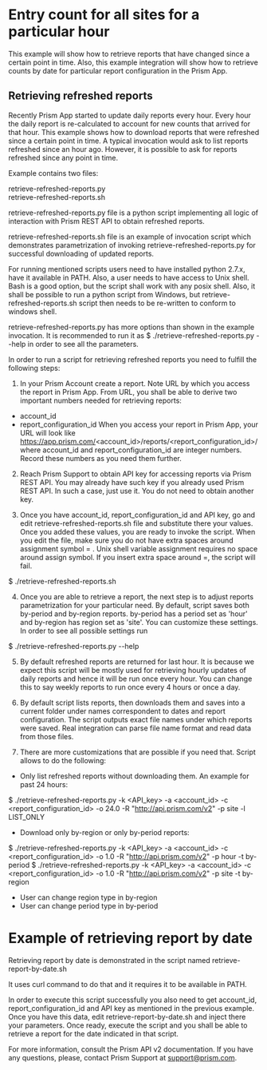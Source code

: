 # Entry count for all sites for a particular hour

This example will show how to retrieve reports that 
have changed since a certain point in time.
Also, this example integration will show how to retrieve counts by date
for particular report configuration in the Prism App.

## Retrieving refreshed reports

Recently Prism App started to update daily reports every hour.
Every hour the daily report is re-calculated to account for new counts
that arrived for that hour.
This example shows how to download reports that were refreshed
since a certain point in time. A typical invocation would ask
to list reports refreshed since an hour ago. However, it is
possible to ask for reports refreshed since any point in time.

Example contains two files:

retrieve-refreshed-reports.py  
retrieve-refreshed-reports.sh

retrieve-refreshed-reports.py  file is a python script implementing all logic
of interaction with Prism REST API to obtain refreshed reports.

retrieve-refreshed-reports.sh file is an example of invocation script which
demonstrates parametrization of invoking retrieve-refreshed-reports.py 
for successful downloading of updated reports.

For running mentioned scripts users need to have installed python 2.7.x,
have it available in PATH.
Also, a user needs to have access to Unix shell. 
Bash is a good option, but the script shall work with any posix shell.
Also, it shall be possible to run a python script from Windows, but 
retrieve-refreshed-reports.sh script then needs to be re-written
to conform to windows shell.


retrieve-refreshed-reports.py has more options than shown in the example invocation.
It is recommended to run it as
$ ./retrieve-refreshed-reports.py --help
in order to see all the parameters.

In order to run a script for retrieving refreshed reports you need to 
fulfill the following steps:

1. In your Prism Account create a report. Note URL by which you access the report in 
Prism App. From URL, you shall be able to derive two important numbers needed 
for retrieving reports:
 - account_id
 - report_configuration_id
When you access your report in Prism App, your URL will look like
https://app.prism.com/<account_id>/reports/<report_configuration_id>/<date>
where account_id and report_configuration_id are integer numbers.
Record these numbers as you need them further.

2. Reach Prism Support to obtain API key for accessing reports via 
Prism REST API. You may already have such key if you already used 
Prism REST API. In such a case, just use it. You do not need to obtain
another key.

3.  Once you have account_id, report_configuration_id and API key,
go and edit retrieve-refreshed-reports.sh file and substitute there
your values. Once you added these values, you are ready 
to invoke the script. When you edit the file, make sure you do not 
have extra spaces around assignment symbol = . Unix shell variable 
assignment requires no space around assign symbol.
If you insert extra space around =, the script will fail.

$ ./retrieve-refreshed-reports.sh

4. Once you are able to retrieve a report, the next step is 
to adjust reports parametrization for your particular need.
By default, script saves both by-period and by-region reports.
by-period has a period set as 'hour' and by-region
has region set as 'site'.
You can customize these settings. In order to see all possible 
settings run

$ ./retrieve-refreshed-reports.py --help

5. By default refreshed reports are returned for last hour.
It is because we expect this script will be mostly used for retrieving
hourly updates of daily reports and hence it will be run once every hour.
You can change this to say weekly reports to run once every 4 hours or 
once a day.

6. By default script lists reports, then downloads them and
saves into a current folder under names correspondent to dates
and report configuration. The script outputs exact file names
under which reports were saved. Real integration can parse
file name format and read data from those files.

7. There are more customizations that are possible if you need that.
Script allows to do the following:
 - Only list refreshed reports without downloading them. An example for past 24 hours:
 
 $ ./retrieve-refreshed-reports.py -k <API_key> -a <account_id> -c <report_configuration_id> -o 24.0 -R "http://api.prism.com/v2" -p site -l LIST_ONLY
 
 - Download only by-region or only by-period reports:
 
 $ ./retrieve-refreshed-reports.py -k <API_key> -a <account_id> -c <report_configuration_id> -o 1.0 -R "http://api.prism.com/v2" -p hour -t by-period
 $ ./retrieve-refreshed-reports.py -k <API_key> -a <account_id> -c <report_configuration_id> -o 1.0 -R "http://api.prism.com/v2" -p site -t by-region
 
 - User can change region type in by-region
 - User can change period type in by-period


# Example of retrieving report by date

Retrieving report by date is demonstrated in the script named
retrieve-report-by-date.sh

It uses curl command to do that and it requires it to be 
available in PATH.

In order to execute this script successfully you also need to get
account_id, report_configuration_id and API key as mentioned 
in the previous example.
Once you have this data, edit retrieve-report-by-date.sh and
inject there your parameters. Once ready, execute the script
and you shall be able to retrieve a report for the date
indicated in that script.

For more information, consult the Prism API v2 documentation.
If you have any questions, please, contact Prism Support at support@prism.com.
